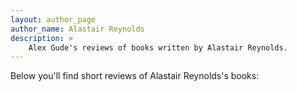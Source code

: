 ```yaml
---
layout: author_page
author_name: Alastair Reynolds
description: >
    Alex Gude's reviews of books written by Alastair Reynolds.
---
```


Below you'll find short reviews of Alastair Reynolds's books: